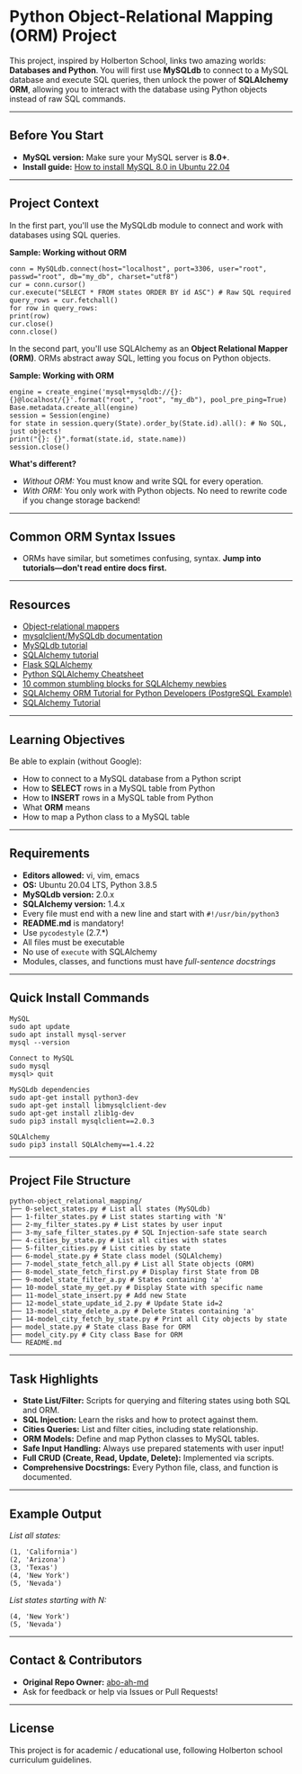# Python Object-Relational Mapping (ORM) Project

This project, inspired by Holberton School, links two amazing worlds: **Databases and Python**. You will first use **MySQLdb** to connect to a MySQL database and execute SQL queries, then unlock the power of **SQLAlchemy ORM**, allowing you to interact with the database using Python objects instead of raw SQL commands.

---

## Before You Start

- **MySQL version:** Make sure your MySQL server is **8.0+**.  
- **Install guide:** [How to install MySQL 8.0 in Ubuntu 22.04](https://intranet.hbtn.io/rltoken/MrRq4s05-Qo6TOgGKWIumA)

---

## Project Context

In the first part, you'll use the MySQLdb module to connect and work with databases using SQL queries.

**Sample: Working without ORM**
```
conn = MySQLdb.connect(host="localhost", port=3306, user="root", passwd="root", db="my_db", charset="utf8")
cur = conn.cursor()
cur.execute("SELECT * FROM states ORDER BY id ASC") # Raw SQL required
query_rows = cur.fetchall()
for row in query_rows:
print(row)
cur.close()
conn.close()
```

In the second part, you'll use SQLAlchemy as an **Object Relational Mapper (ORM)**. ORMs abstract away SQL, letting you focus on Python objects.

**Sample: Working with ORM**

```
engine = create_engine('mysql+mysqldb://{}:{}@localhost/{}'.format("root", "root", "my_db"), pool_pre_ping=True)
Base.metadata.create_all(engine)
session = Session(engine)
for state in session.query(State).order_by(State.id).all(): # No SQL, just objects!
print("{}: {}".format(state.id, state.name))
session.close()
```

**What's different?**
- *Without ORM:* You must know and write SQL for every operation.
- *With ORM:* You only work with Python objects. No need to rewrite code if you change storage backend!

---

## Common ORM Syntax Issues

- ORMs have similar, but sometimes confusing, syntax. **Jump into tutorials—don't read entire docs first.**

---

## Resources

- [Object-relational mappers](https://intranet.hbtn.io/rltoken/tCytNeWUzuWhAn9APwtp9A)
- [mysqlclient/MySQLdb documentation](https://intranet.hbtn.io/rltoken/V8KJv3QCReECPZ0V-kXRwg)
- [MySQLdb tutorial](https://intranet.hbtn.io/rltoken/j_7jU3C9Jsa0o53pgfwxOQ)
- [SQLAlchemy tutorial](https://intranet.hbtn.io/rltoken/7y1s8FDE_0S-uhBtCgt5-A)
- [Flask SQLAlchemy](https://intranet.hbtn.io/rltoken/riV6WcWo1MGRpF3WSmv4Zw)
- [Python SQLAlchemy Cheatsheet](https://intranet.hbtn.io/rltoken/RfLwdV21O_TVoQU4iwaIFw)
- [10 common stumbling blocks for SQLAlchemy newbies](https://intranet.hbtn.io/rltoken/uRrjdEkHmjrVenCqjwJRWQ)
- [SQLAlchemy ORM Tutorial for Python Developers (PostgreSQL Example)](https://intranet.hbtn.io/rltoken/2BoGpuT2vAaoeuC3SN_wPA)
- [SQLAlchemy Tutorial](https://intranet.hbtn.io/rltoken/DrwY56jSHCOADKEbSOBa0A)

---

## Learning Objectives

Be able to explain (without Google):

- How to connect to a MySQL database from a Python script
- How to **SELECT** rows in a MySQL table from Python
- How to **INSERT** rows in a MySQL table from Python
- What **ORM** means
- How to map a Python class to a MySQL table

---

## Requirements

- **Editors allowed:** vi, vim, emacs
- **OS:** Ubuntu 20.04 LTS, Python 3.8.5
- **MySQLdb version:** 2.0.x
- **SQLAlchemy version:** 1.4.x
- Every file must end with a new line and start with `#!/usr/bin/python3`
- **README.md** is mandatory!
- Use `pycodestyle` (2.7.*)
- All files must be executable
- No use of `execute` with SQLAlchemy
- Modules, classes, and functions must have *full-sentence docstrings*

---

## Quick Install Commands
```
MySQL
sudo apt update
sudo apt install mysql-server
mysql --version

Connect to MySQL
sudo mysql
mysql> quit

MySQLdb dependencies
sudo apt-get install python3-dev
sudo apt-get install libmysqlclient-dev
sudo apt-get install zlib1g-dev
sudo pip3 install mysqlclient==2.0.3

SQLAlchemy
sudo pip3 install SQLAlchemy==1.4.22
```
---

## Project File Structure

```
python-object_relational_mapping/
├── 0-select_states.py # List all states (MySQLdb)
├── 1-filter_states.py # List states starting with 'N'
├── 2-my_filter_states.py # List states by user input
├── 3-my_safe_filter_states.py # SQL Injection-safe state search
├── 4-cities_by_state.py # List all cities with states
├── 5-filter_cities.py # List cities by state
├── 6-model_state.py # State class model (SQLAlchemy)
├── 7-model_state_fetch_all.py # List all State objects (ORM)
├── 8-model_state_fetch_first.py # Display first State from DB
├── 9-model_state_filter_a.py # States containing 'a'
├── 10-model_state_my_get.py # Display State with specific name
├── 11-model_state_insert.py # Add new State
├── 12-model_state_update_id_2.py # Update State id=2
├── 13-model_state_delete_a.py # Delete States containing 'a'
├── 14-model_city_fetch_by_state.py # Print all City objects by state
├── model_state.py # State class Base for ORM
├── model_city.py # City class Base for ORM
└── README.md
```

---

## Task Highlights

- **State List/Filter:** Scripts for querying and filtering states using both SQL and ORM.
- **SQL Injection:** Learn the risks and how to protect against them.
- **Cities Queries:** List and filter cities, including state relationship.
- **ORM Models:** Define and map Python classes to MySQL tables.
- **Safe Input Handling:** Always use prepared statements with user input!
- **Full CRUD (Create, Read, Update, Delete):** Implemented via scripts.
- **Comprehensive Docstrings:** Every Python file, class, and function is documented.

---

## Example Output

*List all states:*
```
(1, 'California')
(2, 'Arizona')
(3, 'Texas')
(4, 'New York')
(5, 'Nevada')
```

*List states starting with N:*
```
(4, 'New York')
(5, 'Nevada')
```

---

## Contact & Contributors

- **Original Repo Owner:** [abo-ah-md](https://github.com/abo-ah-md)
- Ask for feedback or help via Issues or Pull Requests!

---

## License

This project is for academic / educational use, following Holberton school curriculum guidelines.
